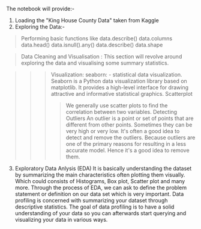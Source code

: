 The notebook will provide:- 

1. Loading the "King House County Data" taken from Kaggle
2. Exploring the Data:-

> Performing basic functions like
data.describe() 
data.columns
data.head()
data.isnull().any()
data.describe()
data.shape


> Data Cleaning and Visualisation : This section will revolve around exploring the data and visualising some summary statistics.

>>>Visualization:
>>seaborn: - statistical data visualization. Seaborn is a Python data visualization library based on matplotlib. It provides a high-level interface for drawing attractive and informative statistical graphics.
>>Scatterplot
>>>>We generally use scatter plots to find the correlation between two variables. 
>>Detecting Outliers
>>>>An outlier is a point or set of points that are different from other points. Sometimes they can be very high or very low. It's often a good idea to detect and remove the outliers. Because outliers are one of the primary reasons for resulting in a less accurate model. Hence it's a good idea to remove them. 

3. Exploratory Data Anlysis (EDA) 
It is basically understanding the dataset by summarizing the main characteristics often plotting them visually. Which could consists of Histograms, Box plot, Scatter plot and many more.
Through the process of EDA, we can ask to define the problem statement or definition on our data set which is very important. 
Data profiling is concerned with summarizing your dataset through descriptive statistics.
The goal of data profiling is to have a solid understanding of your data so you can afterwards start querying and visualizing your data in various ways. 








